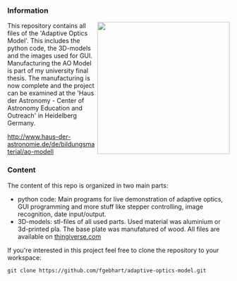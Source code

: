 
### Information

<img align="right" src="http://i.imgur.com/8Jjblf3.jpg" width="300">

This repository contains all files of the 'Adaptive Optics Model'. This includes the python code, the 3D-models and the images used for GUI. Manufacturing the AO Model is part of my university final thesis. The manufacturing is now complete and the project can be examined at the 'Haus der Astronomy - Center of Astronomy Education and Outreach' in Heidelberg Germany.

http://www.haus-der-astronomie.de/de/bildungsmaterial/ao-modell


### Content

The content of this repo is organized in two main parts:

*  python code: Main programs for live demonstration of adaptive optics, GUI programming and more stuff like stepper controlling, image recognition, date input/output.
*  3D-models: stl-files of all used parts. Used material was aluminium or 3d-printed pla. The base plate was manufatured of wood. All files are available on [thingiverse.com](http://www.thingiverse.com/fgebhart/collections/adaptive-optics-model)

If you're interested in this project feel free to clone the repository to your workspace:

```
git clone https://github.com/fgebhart/adaptive-optics-model.git
```

